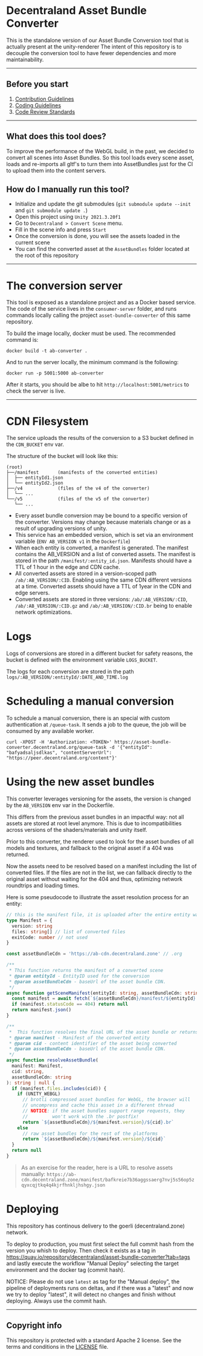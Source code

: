 
# Decentraland Asset Bundle Converter

This is the standalone version of our Asset Bundle Conversion tool that is actually present at the unity-renderer
The intent of this repository is to decouple the conversion tool to have fewer dependencies and more maintainability.

--- 

## Before you start

1. [Contribution Guidelines](.github/CONTRIBUTING.md)
2. [Coding Guidelines](docs/style-guidelines.md)
3. [Code Review Standards](docs/code-review-standards.md)

---

## What does this tool does?

To improve the performance of the WebGL build, in the past, we decided to convert all scenes into Asset Bundles.
So this tool loads every scene asset, loads and re-imports all gltf's to turn them into AssetBundles just for the CI to upload them into the content servers.

## How do I manually run this tool?

- Initialize and update the git submodules (`git submodule update --init`
and `git submodule update .`) 
- Open this project using `Unity 2021.3.20f1`
- Go to `Decentraland > Convert Scene` menu.
- Fill in the scene info and press `Start`
- Once the conversion is done, you will see the assets loaded in the current scene
- You can find the converted asset at the `AssetBundles` folder located at the root of this repository

---

# The conversion server

This tool is exposed as a standalone project and as a Docker based service. The code of the service lives in the `consumer-server` folder, and runs commands locally calling the project `asset-bundle-converter` of this same repository.

To build the image locally, docker must be used. The recommended command is:

```
docker build -t ab-converter .
```

And to run the server locally, the minimum command is the following:

```
docker run -p 5001:5000 ab-converter
```

After it starts, you should be albe to hit `http://localhost:5001/metrics` to check the server is live.

---

# CDN Filesystem

The service uploads the results of the conversion to a S3 bucket defined in the `CDN_BUCKET` env var.

The structure of the bucket will look like this:

```
(root)
├──/manifest       (manifests of the converted entities)
│  ├── entityId1.json
│  └── entityId2.json
├──/v4             (files of the v4 of the converter)
│  └── ... 
└──/v5             (files of the v5 of the converter)
   └── ... 
```

- Every asset bundle conversion may be bound to a specific version of the converter. Versions may change because materials change or as a result of upgrading versions of unity.
- This service has an embedded version, which is set via an environment variable (`ENV AB_VERSION v1` in the `Dockerfile`)
- When each entity is converted, a manifest is generated. The manifest contains the AB_VERSION and a list of converted assets. The manifest is stored in the path `/manifest/:entity_id.json`. Manifests should have a TTL of 1 hour in the edge and CDN cache.
- All converted assets are stored in a version-scoped path `/ab/:AB_VERSION/:CID`. Enabling using the same CDN different versions at a time. Converted assets should have a TTL of 1year in the CDN and edge servers.
- Converted assets are stored in three versions: `/ab/:AB_VERSION/:CID`, `/ab/:AB_VERSION/:CID.gz` and `/ab/:AB_VERSION/:CID.br` being to enable network optimizations.

# Logs

Logs of conversions are stored in a different bucket for safety reasons, the bucket is defined with the environment variable `LOGS_BUCKET`.

The logs for each conversion are stored in the path `logs/:AB_VERSION/:entityId/:DATE_AND_TIME.log`

# Scheduling a manual conversion

To schedule a manual conversion, there is an special with custom authentication at `/queue-task`. It sends a job to the queue, the job will be consumed by any available worker.

```
curl -XPOST -H 'Authorization: <TOKEN>' https://asset-bundle-converter.decentraland.org/queue-task -d '{"entityId": "bafyadsaljsdlkas", "contentServerUrl": "https://peer.decentraland.org/content"}'  
```

# Using the new asset bundles

This converter leverages versioning for the assets, the version is changed by the `AB_VERSION` env var in the Dockerfile.

This differs from the previous asset bundles in an impactful way: not all assets are stored at root level anymore. This is due to incompatibilities across versions of the shaders/materials and unity itself.

Prior to this converter, the renderer used to look for the asset bundles of all models and textures, and fallback to the original asset if a 404 was returned.

Now the assets need to be resolved based on a manifest including the list of converted files. If the files are not in the list, we can fallback directly to the original asset without waiting for the 404 and thus, optimizing network roundtrips and loading times.

Here is some pseudocode to illustrate the asset resolution process for an entity:

```typescript
// this is the manifest file, it is uploaded after the entire entity was uplodaded.
type Manifest = {
  version: string
  files: string[] // list of converted files
  exitCode: number // not used
}

const assetBundleCdn = 'https://ab-cdn.decentraland.zone' // .org

/**
 * This function returns the manifest of a converted scene
 * @param entityId - EntityID used for the conversion
 * @param assetBundleCdn - baseUrl of the asset bundle CDN. 
 */
async function getSceneManifest(entityId: string, assetBundleCdn: string): Manifest | null = {
  const manifest = await fetch(`${assetBundleCdn}/manifest/${entityId}.json`)
  if (manifest.statusCode == 404) return null
  return manifest.json()
}

/**
 *  This function resolves the final URL of the asset bundle or returns null if it was not converted
 * @param manifest - Manifest of the converted entity
 * @param cid - content identifier of the asset being converted
 * @param assetBundleCdn - baseUrl of the asset bundle CDN.
 */
async function resolveAssetBundle(
  manifest: Manifest,
  cid: string,
  assetBundleCdn: string
): string | null {
  if (manifest.files.includes(cid)) {
    if (UNITY_WEBGL)
      // brotli compressed asset bundles for WebGL, the browser will
      // uncompress and cache this asset in a different thread
      // NOTICE: if the asset bundles support range requests, they
      //         won't work with the .br postfix!
      return `${assetBundleCdn}/${manifest.version}/${cid}.br`
    else
      // raw asset bundles for the rest of the platforms
      return `${assetBundleCdn}/${manifest.version}/${cid}`
  }
  return null
}
```

> As an exercise for the reader, here is a URL to resolve assets manually: `https://ab-cdn.decentraland.zone/manifest/bafkreie7b36aggssaerg7nvj5s56op5zqyxcqjtkq4q4kjrfhnkljhshgy.json`

# Deploying

This repository has continous delivery to the goerli (decentraland.zone) network.

To deploy to production, you must first select the full commit hash from the version you whish to deploy. Then check it exists as a tag in https://quay.io/repository/decentraland/asset-bundle-converter?tab=tags and lastly execute the workflow "Manual Deploy" selecting the target environment and the docker tag (commit hash).

NOTICE: Please do not use `latest` as tag for the "Manual deploy", the pipeline of deployments runs on deltas, and if there was a "latest" and now we try to deploy "latest", it will detect no changes and finish without deploying. Always use the commit hash.

---

## Copyright info

This repository is protected with a standard Apache 2 license. See the terms and conditions in
the [LICENSE](https://github.com/decentraland/unity-renderer/blob/master/LICENSE) file.



